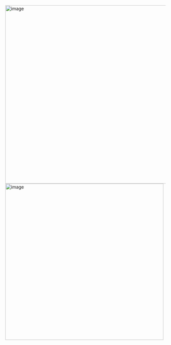<img width="800" height="560" alt="image" src="https://github.com/user-attachments/assets/d54a6c56-4ecd-4962-a7e5-2098f24c4a84" />

<img width="497" height="491" alt="image" src="https://github.com/user-attachments/assets/c232e676-6ec2-4935-b000-219553df7209" />

